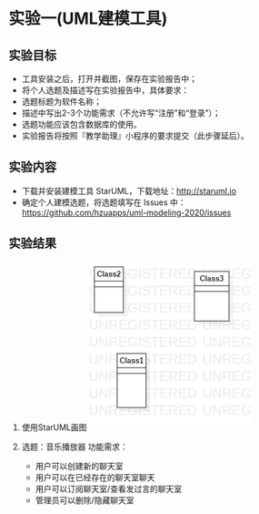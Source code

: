 # 实验一(UML建模工具)

## 实验目标
 + 工具安装之后，打开并截图，保存在实验报告中；
 + 将个人选题及描述写在实验报告中，具体要求：
 + 选题标题为软件名称；
 + 描述中写出2-3个功能需求（不允许写“注册”和“登录”）；
 + 选题功能应该包含数据库的使用。
 + 实验报告将按照『教学助理』小程序的要求提交（此步骤延后）。

## 实验内容
+ 下载并安装建模工具 StarUML，下载地址：http://staruml.io
+ 确定个人建模选题，将选题填写在 Issues 中：
https://github.com/hzuapps/uml-modeling-2020/issues

## 实验结果
1. 使用StarUML画图
    ![图一](./lab1.jpg)

2. 选题：音乐播放器
    功能需求：
    + 用户可以创建新的聊天室
    + 用户可以在已经存在的聊天室聊天
    + 用户可以订阅聊天室/查看发过言的聊天室
    + 管理员可以删除/隐藏聊天室